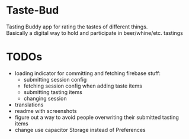 # Taste-Bud
Tasting Buddy app for rating the tastes of different things.   
Basically a digital way to hold and participate in beer/whine/etc. tastings


 # TODOs
  - loading indicator for committing and fetching firebase stuff:
    - submitting session config
    - fetching session config when adding taste items
    - submitting tasting items
    - changing session
  - translations
  - readme with screenshots
  - figure out a way to avoid people overwriting their submitted tasting items
  - change use capacitor Storage instead of Preferences 